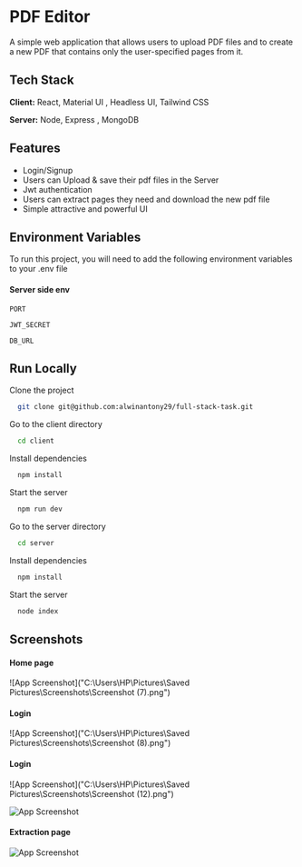 
# PDF Editor

A simple web application that allows users to upload PDF files and to create a new PDF that contains only the user-specified pages from it.


## Tech Stack

**Client:** React, Material UI , Headless UI, Tailwind CSS

**Server:** Node, Express , MongoDB


## Features

- Login/Signup
- Users can Upload & save their pdf files in the Server
- Jwt authentication
- Users can extract pages they need  and download the new pdf file
- Simple attractive and powerful UI


## Environment Variables

To run this project, you will need to add the following environment variables to your .env file

#### Server side env

`PORT`

`JWT_SECRET`

`DB_URL`

## Run Locally

Clone the project

```bash
  git clone git@github.com:alwinantony29/full-stack-task.git
```

Go to the client directory

```bash
  cd client
```

Install dependencies

```bash
  npm install
```

Start the server

```bash
  npm run dev
```
Go to the server directory

```bash
  cd server
```

Install dependencies

```bash
  npm install
```

Start the server

```bash
  node index
```


## Screenshots

#### Home page
![App Screenshot]("C:\Users\HP\Pictures\Saved Pictures\Screenshots\Screenshot (7).png")
#### Login
![App Screenshot]("C:\Users\HP\Pictures\Saved Pictures\Screenshots\Screenshot (8).png")
#### Login 
![App Screenshot]("C:\Users\HP\Pictures\Saved Pictures\Screenshots\Screenshot (12).png")

![App Screenshot](https://res.cloudinary.com/ddh0reqyx/image/upload/v1691387857/pdf%20extractor/Screenshot_69_pxcuvf.png)
#### Extraction page
![App Screenshot](https://res.cloudinary.com/ddh0reqyx/image/upload/v1691387862/pdf%20extractor/Screenshot_70_diiio2.png)

